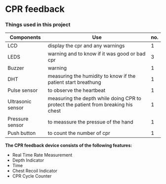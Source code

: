 # CPR feedback
### Things used in this project
| Components | Use | no. |
| ---------- | -------- | --- |
| LCD  | display the cpr and any warnings | 1 |
| LEDS | warning and to know if it was good or bad cpr | 3 |
| Buzzer | warning | 1 |
| DHT | measuring the humidity to know if the patient start breathung | 1 |
| Pulse sensor| to observe the heartbeat | 1 |
| Ultrasonic sensor | measuring the depth while doing CPR to protect the patient from breaking his chest | 1 |
| Pressure sensor | to meassure the pressue of the hand | 1 |
| Push button | to count the number of cpr | 1 |

**The CPR feedback device consists of the following features:**
- Real Time Rate Measurement
- Depth Indicator
- Time
- Chest Recoil Indicator
- CPR Cycle Counter

  

 
